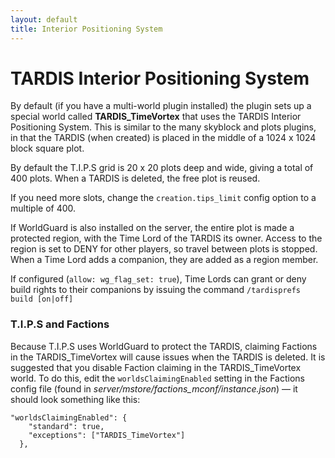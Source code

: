 ```yaml
---
layout: default
title: Interior Positioning System
---
```


# TARDIS Interior Positioning System

By default (if you have a multi-world plugin installed) the plugin sets up a special world called **TARDIS\_TimeVortex**
that uses the TARDIS Interior Positioning System. This is similar to the many skyblock and plots plugins, in that the
TARDIS (when created) is placed in the middle of a 1024 x 1024 block square plot.

By default the T.I.P.S grid is 20 x 20 plots deep and wide, giving a total of 400 plots. When a TARDIS is deleted, the
free plot is reused.

If you need more slots, change the `creation.tips_limit` config option to a multiple of 400.

If WorldGuard is also installed on the server, the entire plot is made a protected region, with the Time Lord of the
TARDIS its owner. Access to the region is set to DENY for other players, so travel between plots is stopped. When a Time
Lord adds a companion, they are added as a region member.

If configured (`allow: wg_flag_set: true`), Time Lords can grant or deny build rights to their companions by issuing the
command `/tardisprefs build [on|off]`

### T.I.P.S and Factions

Because T.I.P.S uses WorldGuard to protect the TARDIS, claiming Factions in the TARDIS\_TimeVortex will cause issues
when the TARDIS is deleted. It is suggested that you disable Faction claiming in the TARDIS\_TimeVortex world. To do
this, edit the `worldsClaimingEnabled` setting in the Factions config file (found in
_server/mstore/factions\_mconf/instance.json_) — it should look something like this:

    "worldsClaimingEnabled": {
        "standard": true,
        "exceptions": ["TARDIS_TimeVortex"]
      },


